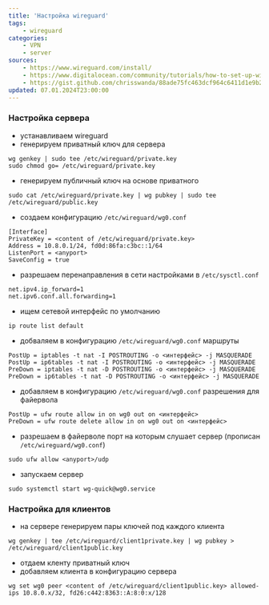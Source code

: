 ```yaml
---
title: 'Настройка wireguard'
tags: 
    - wireguard
categories:
    - VPN
    - server
sources:
    - https://www.wireguard.com/install/
    - https://www.digitalocean.com/community/tutorials/how-to-set-up-wireguard-on-ubuntu-20-04
    - https://gist.github.com/chrisswanda/88ade75fc463dcf964c6411d1e9b20f4
updated: 07.01.2024T23:00:00
---
```


### Настройка сервера

* устанавливаем wireguard
* генерируем приватный ключ для сервера
```
wg genkey | sudo tee /etc/wireguard/private.key
sudo chmod go= /etc/wireguard/private.key
```
* генерируем публичный ключ на основе приватного
```
sudo cat /etc/wireguard/private.key | wg pubkey | sudo tee /etc/wireguard/public.key
```
* создаем конфигурацию `/etc/wireguard/wg0.conf`
```
[Interface]
PrivateKey = <content of /etc/wireguard/private.key>
Address = 10.8.0.1/24, fd0d:86fa:c3bc::1/64
ListenPort = <anyport>
SaveConfig = true
```
* разрешаем перенаправления в сети настройками в `/etc/sysctl.conf`
```
net.ipv4.ip_forward=1
net.ipv6.conf.all.forwarding=1
```
* ищем сетевой интерфейс по умолчанию
```
ip route list default
```
* добваляем в конфигурацию `/etc/wireguard/wg0.conf` маршруты
```
PostUp = iptables -t nat -I POSTROUTING -o <интерфейс> -j MASQUERADE
PostUp = ip6tables -t nat -I POSTROUTING -o <интерфейс> -j MASQUERADE
PreDown = iptables -t nat -D POSTROUTING -o <интерфейс> -j MASQUERADE
PreDown = ip6tables -t nat -D POSTROUTING -o <интерфейс> -j MASQUERADE
```
* добавляем в конфигурацию `/etc/wireguard/wg0.conf` разрешения для файервола
```
PostUp = ufw route allow in on wg0 out on <интерфейс>
PreDown = ufw route delete allow in on wg0 out on <интерфейс>
```
* разрешаем в файерволе порт на которым слушает сервер (прописан `/etc/wireguard/wg0.conf`)
```
sudo ufw allow <anyport>/udp
```
* запускаем сервер
```
sudo systemctl start wg-quick@wg0.service
```

### Настройка для клиентов

* на сервере генерируем пары ключей под каждого клиента
```
wg genkey | tee /etc/wireguard/client1private.key | wg pubkey > /etc/wireguard/client1public.key
```
* отдаем кленту приватный ключ
* добавляем клиента в конфигурацию сервера
```
wg set wg0 peer <content of /etc/wireguard/client1public.key> allowed-ips 10.8.0.x/32, fd26:c442:8363::A:8:0:x/128
```
